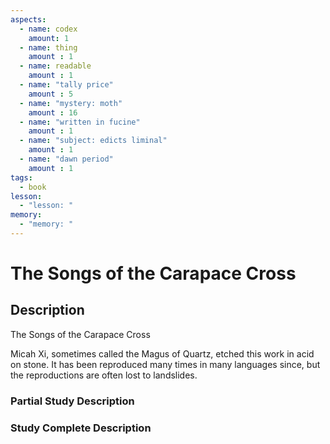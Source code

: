 ```yaml
---
aspects: 
  - name: codex
    amount: 1
  - name: thing
    amount : 1
  - name: readable
    amount : 1
  - name: "tally price"
    amount : 5
  - name: "mystery: moth"
    amount : 16
  - name: "written in fucine"
    amount : 1
  - name: "subject: edicts liminal"
    amount : 1
  - name: "dawn period"
    amount : 1
tags:
  - book
lesson:
  - "lesson: "
memory:
  - "memory: "
---
```


# The Songs of the Carapace Cross

## Description
The Songs of the Carapace Cross

Micah Xi, sometimes called the Magus of Quartz, etched this work in acid on stone. It has been reproduced many times in many languages since, but the reproductions are often lost to landslides.
### Partial Study Description

### Study Complete Description
